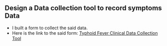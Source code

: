 ## Design a Data collection tool to record symptoms Data

- I built a form to collect the said data.
- Here is the link to the said form: [Typhoid Fever Clinical Data Collection Tool](https://www.cognitoforms.com/forms/patientsurveytyphoidfeverclinicaldata/publish)

